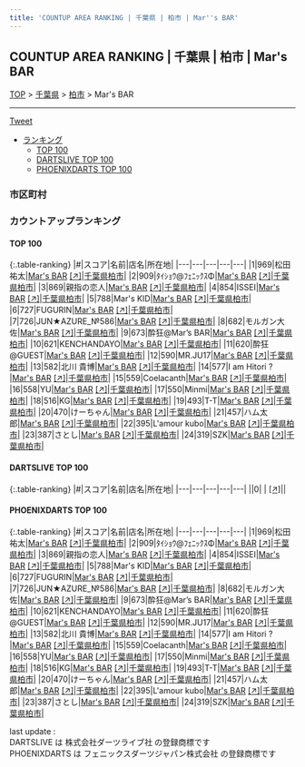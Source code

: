 ```yaml
---
title: 'COUNTUP AREA RANKING | 千葉県 | 柏市 | Mar''s BAR'
---
```

## COUNTUP AREA RANKING | 千葉県 | 柏市 | Mar's BAR

[TOP](/darts/rank/) > [千葉県](/darts/rank/千葉県/) > [柏市](/darts/rank/千葉県/柏市/) > Mar's BAR

___

<a href="https://twitter.com/share?ref_src=twsrc%5Etfw" data-text="COUNTUP AREA RANKING | 千葉県柏市Mar's BAR" class="twitter-share-button" data-hashtags="DARTSLIVE,PHOENIXDARTS,darts,ダーツ" data-show-count="false">Tweet</a>

* [ランキング](#カウントアップランキング)
    * [TOP 100](#top-100)
    * [DARTSLIVE TOP 100](#dartslive-top-100)
    * [PHOENIXDARTS TOP 100](#phoenixdarts-top-100)

### 市区町村

<ul>

</ul>

### カウントアップランキング

#### TOP 100



{:.table-ranking}
|#|スコア|名前|店名|所在地|
|---|---|---|---|---|
|1|969|<span class="rank-name-pd">松田祐太</span>|<a href="/darts/rank/shops/9921.html">Mar's BAR</a> <a href="https://vs.phoenixdarts.com/jp/shop/shopDetailInfo/s_9921?s_seq=9921">[↗]</a>|<a href="/darts/rank/千葉県/柏市">千葉県柏市</a>|
|2|909|<span class="rank-name-pd">ﾀｲｼｮｳ@ﾌｪﾆｯｸｽΦ</span>|<a href="/darts/rank/shops/9921.html">Mar's BAR</a> <a href="https://vs.phoenixdarts.com/jp/shop/shopDetailInfo/s_9921?s_seq=9921">[↗]</a>|<a href="/darts/rank/千葉県/柏市">千葉県柏市</a>|
|3|869|<span class="rank-name-pd">親指の恋人</span>|<a href="/darts/rank/shops/9921.html">Mar's BAR</a> <a href="https://vs.phoenixdarts.com/jp/shop/shopDetailInfo/s_9921?s_seq=9921">[↗]</a>|<a href="/darts/rank/千葉県/柏市">千葉県柏市</a>|
|4|854|<span class="rank-name-pd">ISSEI</span>|<a href="/darts/rank/shops/9921.html">Mar's BAR</a> <a href="https://vs.phoenixdarts.com/jp/shop/shopDetailInfo/s_9921?s_seq=9921">[↗]</a>|<a href="/darts/rank/千葉県/柏市">千葉県柏市</a>|
|5|788|<span class="rank-name-pd">Mar&#x27;s KID</span>|<a href="/darts/rank/shops/9921.html">Mar's BAR</a> <a href="https://vs.phoenixdarts.com/jp/shop/shopDetailInfo/s_9921?s_seq=9921">[↗]</a>|<a href="/darts/rank/千葉県/柏市">千葉県柏市</a>|
|6|727|<span class="rank-name-pd">FUGURIN</span>|<a href="/darts/rank/shops/9921.html">Mar's BAR</a> <a href="https://vs.phoenixdarts.com/jp/shop/shopDetailInfo/s_9921?s_seq=9921">[↗]</a>|<a href="/darts/rank/千葉県/柏市">千葉県柏市</a>|
|7|726|<span class="rank-name-pd">JUN★AZURE_№586</span>|<a href="/darts/rank/shops/9921.html">Mar's BAR</a> <a href="https://vs.phoenixdarts.com/jp/shop/shopDetailInfo/s_9921?s_seq=9921">[↗]</a>|<a href="/darts/rank/千葉県/柏市">千葉県柏市</a>|
|8|682|<span class="rank-name-pd">モルガン大佐</span>|<a href="/darts/rank/shops/9921.html">Mar's BAR</a> <a href="https://vs.phoenixdarts.com/jp/shop/shopDetailInfo/s_9921?s_seq=9921">[↗]</a>|<a href="/darts/rank/千葉県/柏市">千葉県柏市</a>|
|9|673|<span class="rank-name-pd">酔狂@Mar’s BAR</span>|<a href="/darts/rank/shops/9921.html">Mar's BAR</a> <a href="https://vs.phoenixdarts.com/jp/shop/shopDetailInfo/s_9921?s_seq=9921">[↗]</a>|<a href="/darts/rank/千葉県/柏市">千葉県柏市</a>|
|10|621|<span class="rank-name-pd">KENCHANDAYO</span>|<a href="/darts/rank/shops/9921.html">Mar's BAR</a> <a href="https://vs.phoenixdarts.com/jp/shop/shopDetailInfo/s_9921?s_seq=9921">[↗]</a>|<a href="/darts/rank/千葉県/柏市">千葉県柏市</a>|
|11|620|<span class="rank-name-pd">酔狂@GUEST</span>|<a href="/darts/rank/shops/9921.html">Mar's BAR</a> <a href="https://vs.phoenixdarts.com/jp/shop/shopDetailInfo/s_9921?s_seq=9921">[↗]</a>|<a href="/darts/rank/千葉県/柏市">千葉県柏市</a>|
|12|590|<span class="rank-name-pd">MR.JU17</span>|<a href="/darts/rank/shops/9921.html">Mar's BAR</a> <a href="https://vs.phoenixdarts.com/jp/shop/shopDetailInfo/s_9921?s_seq=9921">[↗]</a>|<a href="/darts/rank/千葉県/柏市">千葉県柏市</a>|
|13|582|<span class="rank-name-pd">北川 貴博</span>|<a href="/darts/rank/shops/9921.html">Mar's BAR</a> <a href="https://vs.phoenixdarts.com/jp/shop/shopDetailInfo/s_9921?s_seq=9921">[↗]</a>|<a href="/darts/rank/千葉県/柏市">千葉県柏市</a>|
|14|577|<span class="rank-name-pd">I am Hitori ?</span>|<a href="/darts/rank/shops/9921.html">Mar's BAR</a> <a href="https://vs.phoenixdarts.com/jp/shop/shopDetailInfo/s_9921?s_seq=9921">[↗]</a>|<a href="/darts/rank/千葉県/柏市">千葉県柏市</a>|
|15|559|<span class="rank-name-pd">Coelacanth</span>|<a href="/darts/rank/shops/9921.html">Mar's BAR</a> <a href="https://vs.phoenixdarts.com/jp/shop/shopDetailInfo/s_9921?s_seq=9921">[↗]</a>|<a href="/darts/rank/千葉県/柏市">千葉県柏市</a>|
|16|558|<span class="rank-name-pd">YU</span>|<a href="/darts/rank/shops/9921.html">Mar's BAR</a> <a href="https://vs.phoenixdarts.com/jp/shop/shopDetailInfo/s_9921?s_seq=9921">[↗]</a>|<a href="/darts/rank/千葉県/柏市">千葉県柏市</a>|
|17|550|<span class="rank-name-pd">Minmi</span>|<a href="/darts/rank/shops/9921.html">Mar's BAR</a> <a href="https://vs.phoenixdarts.com/jp/shop/shopDetailInfo/s_9921?s_seq=9921">[↗]</a>|<a href="/darts/rank/千葉県/柏市">千葉県柏市</a>|
|18|516|<span class="rank-name-pd">KG</span>|<a href="/darts/rank/shops/9921.html">Mar's BAR</a> <a href="https://vs.phoenixdarts.com/jp/shop/shopDetailInfo/s_9921?s_seq=9921">[↗]</a>|<a href="/darts/rank/千葉県/柏市">千葉県柏市</a>|
|19|493|<span class="rank-name-pd">T-T</span>|<a href="/darts/rank/shops/9921.html">Mar's BAR</a> <a href="https://vs.phoenixdarts.com/jp/shop/shopDetailInfo/s_9921?s_seq=9921">[↗]</a>|<a href="/darts/rank/千葉県/柏市">千葉県柏市</a>|
|20|470|<span class="rank-name-pd">けーちゃん</span>|<a href="/darts/rank/shops/9921.html">Mar's BAR</a> <a href="https://vs.phoenixdarts.com/jp/shop/shopDetailInfo/s_9921?s_seq=9921">[↗]</a>|<a href="/darts/rank/千葉県/柏市">千葉県柏市</a>|
|21|457|<span class="rank-name-pd">ハム太郎</span>|<a href="/darts/rank/shops/9921.html">Mar's BAR</a> <a href="https://vs.phoenixdarts.com/jp/shop/shopDetailInfo/s_9921?s_seq=9921">[↗]</a>|<a href="/darts/rank/千葉県/柏市">千葉県柏市</a>|
|22|395|<span class="rank-name-pd">L&#x27;amour kubo</span>|<a href="/darts/rank/shops/9921.html">Mar's BAR</a> <a href="https://vs.phoenixdarts.com/jp/shop/shopDetailInfo/s_9921?s_seq=9921">[↗]</a>|<a href="/darts/rank/千葉県/柏市">千葉県柏市</a>|
|23|387|<span class="rank-name-pd">さとし</span>|<a href="/darts/rank/shops/9921.html">Mar's BAR</a> <a href="https://vs.phoenixdarts.com/jp/shop/shopDetailInfo/s_9921?s_seq=9921">[↗]</a>|<a href="/darts/rank/千葉県/柏市">千葉県柏市</a>|
|24|319|<span class="rank-name-pd">SZK</span>|<a href="/darts/rank/shops/9921.html">Mar's BAR</a> <a href="https://vs.phoenixdarts.com/jp/shop/shopDetailInfo/s_9921?s_seq=9921">[↗]</a>|<a href="/darts/rank/千葉県/柏市">千葉県柏市</a>|


#### DARTSLIVE TOP 100



{:.table-ranking}
|#|スコア|名前|店名|所在地|
|---|---|---|---|---|
||0|<span class="rank-name-dl"> </span>|<a href="/darts/rank/shops/.html"></a> <a href="">[↗]</a>|<a href="/darts/rank//"></a>|


#### PHOENIXDARTS TOP 100



{:.table-ranking}
|#|スコア|名前|店名|所在地|
|---|---|---|---|---|
|1|969|<span class="rank-name-pd">松田祐太</span>|<a href="/darts/rank/shops/9921.html">Mar's BAR</a> <a href="https://vs.phoenixdarts.com/jp/shop/shopDetailInfo/s_9921?s_seq=9921">[↗]</a>|<a href="/darts/rank/千葉県/柏市">千葉県柏市</a>|
|2|909|<span class="rank-name-pd">ﾀｲｼｮｳ@ﾌｪﾆｯｸｽΦ</span>|<a href="/darts/rank/shops/9921.html">Mar's BAR</a> <a href="https://vs.phoenixdarts.com/jp/shop/shopDetailInfo/s_9921?s_seq=9921">[↗]</a>|<a href="/darts/rank/千葉県/柏市">千葉県柏市</a>|
|3|869|<span class="rank-name-pd">親指の恋人</span>|<a href="/darts/rank/shops/9921.html">Mar's BAR</a> <a href="https://vs.phoenixdarts.com/jp/shop/shopDetailInfo/s_9921?s_seq=9921">[↗]</a>|<a href="/darts/rank/千葉県/柏市">千葉県柏市</a>|
|4|854|<span class="rank-name-pd">ISSEI</span>|<a href="/darts/rank/shops/9921.html">Mar's BAR</a> <a href="https://vs.phoenixdarts.com/jp/shop/shopDetailInfo/s_9921?s_seq=9921">[↗]</a>|<a href="/darts/rank/千葉県/柏市">千葉県柏市</a>|
|5|788|<span class="rank-name-pd">Mar&#x27;s KID</span>|<a href="/darts/rank/shops/9921.html">Mar's BAR</a> <a href="https://vs.phoenixdarts.com/jp/shop/shopDetailInfo/s_9921?s_seq=9921">[↗]</a>|<a href="/darts/rank/千葉県/柏市">千葉県柏市</a>|
|6|727|<span class="rank-name-pd">FUGURIN</span>|<a href="/darts/rank/shops/9921.html">Mar's BAR</a> <a href="https://vs.phoenixdarts.com/jp/shop/shopDetailInfo/s_9921?s_seq=9921">[↗]</a>|<a href="/darts/rank/千葉県/柏市">千葉県柏市</a>|
|7|726|<span class="rank-name-pd">JUN★AZURE_№586</span>|<a href="/darts/rank/shops/9921.html">Mar's BAR</a> <a href="https://vs.phoenixdarts.com/jp/shop/shopDetailInfo/s_9921?s_seq=9921">[↗]</a>|<a href="/darts/rank/千葉県/柏市">千葉県柏市</a>|
|8|682|<span class="rank-name-pd">モルガン大佐</span>|<a href="/darts/rank/shops/9921.html">Mar's BAR</a> <a href="https://vs.phoenixdarts.com/jp/shop/shopDetailInfo/s_9921?s_seq=9921">[↗]</a>|<a href="/darts/rank/千葉県/柏市">千葉県柏市</a>|
|9|673|<span class="rank-name-pd">酔狂@Mar’s BAR</span>|<a href="/darts/rank/shops/9921.html">Mar's BAR</a> <a href="https://vs.phoenixdarts.com/jp/shop/shopDetailInfo/s_9921?s_seq=9921">[↗]</a>|<a href="/darts/rank/千葉県/柏市">千葉県柏市</a>|
|10|621|<span class="rank-name-pd">KENCHANDAYO</span>|<a href="/darts/rank/shops/9921.html">Mar's BAR</a> <a href="https://vs.phoenixdarts.com/jp/shop/shopDetailInfo/s_9921?s_seq=9921">[↗]</a>|<a href="/darts/rank/千葉県/柏市">千葉県柏市</a>|
|11|620|<span class="rank-name-pd">酔狂@GUEST</span>|<a href="/darts/rank/shops/9921.html">Mar's BAR</a> <a href="https://vs.phoenixdarts.com/jp/shop/shopDetailInfo/s_9921?s_seq=9921">[↗]</a>|<a href="/darts/rank/千葉県/柏市">千葉県柏市</a>|
|12|590|<span class="rank-name-pd">MR.JU17</span>|<a href="/darts/rank/shops/9921.html">Mar's BAR</a> <a href="https://vs.phoenixdarts.com/jp/shop/shopDetailInfo/s_9921?s_seq=9921">[↗]</a>|<a href="/darts/rank/千葉県/柏市">千葉県柏市</a>|
|13|582|<span class="rank-name-pd">北川 貴博</span>|<a href="/darts/rank/shops/9921.html">Mar's BAR</a> <a href="https://vs.phoenixdarts.com/jp/shop/shopDetailInfo/s_9921?s_seq=9921">[↗]</a>|<a href="/darts/rank/千葉県/柏市">千葉県柏市</a>|
|14|577|<span class="rank-name-pd">I am Hitori ?</span>|<a href="/darts/rank/shops/9921.html">Mar's BAR</a> <a href="https://vs.phoenixdarts.com/jp/shop/shopDetailInfo/s_9921?s_seq=9921">[↗]</a>|<a href="/darts/rank/千葉県/柏市">千葉県柏市</a>|
|15|559|<span class="rank-name-pd">Coelacanth</span>|<a href="/darts/rank/shops/9921.html">Mar's BAR</a> <a href="https://vs.phoenixdarts.com/jp/shop/shopDetailInfo/s_9921?s_seq=9921">[↗]</a>|<a href="/darts/rank/千葉県/柏市">千葉県柏市</a>|
|16|558|<span class="rank-name-pd">YU</span>|<a href="/darts/rank/shops/9921.html">Mar's BAR</a> <a href="https://vs.phoenixdarts.com/jp/shop/shopDetailInfo/s_9921?s_seq=9921">[↗]</a>|<a href="/darts/rank/千葉県/柏市">千葉県柏市</a>|
|17|550|<span class="rank-name-pd">Minmi</span>|<a href="/darts/rank/shops/9921.html">Mar's BAR</a> <a href="https://vs.phoenixdarts.com/jp/shop/shopDetailInfo/s_9921?s_seq=9921">[↗]</a>|<a href="/darts/rank/千葉県/柏市">千葉県柏市</a>|
|18|516|<span class="rank-name-pd">KG</span>|<a href="/darts/rank/shops/9921.html">Mar's BAR</a> <a href="https://vs.phoenixdarts.com/jp/shop/shopDetailInfo/s_9921?s_seq=9921">[↗]</a>|<a href="/darts/rank/千葉県/柏市">千葉県柏市</a>|
|19|493|<span class="rank-name-pd">T-T</span>|<a href="/darts/rank/shops/9921.html">Mar's BAR</a> <a href="https://vs.phoenixdarts.com/jp/shop/shopDetailInfo/s_9921?s_seq=9921">[↗]</a>|<a href="/darts/rank/千葉県/柏市">千葉県柏市</a>|
|20|470|<span class="rank-name-pd">けーちゃん</span>|<a href="/darts/rank/shops/9921.html">Mar's BAR</a> <a href="https://vs.phoenixdarts.com/jp/shop/shopDetailInfo/s_9921?s_seq=9921">[↗]</a>|<a href="/darts/rank/千葉県/柏市">千葉県柏市</a>|
|21|457|<span class="rank-name-pd">ハム太郎</span>|<a href="/darts/rank/shops/9921.html">Mar's BAR</a> <a href="https://vs.phoenixdarts.com/jp/shop/shopDetailInfo/s_9921?s_seq=9921">[↗]</a>|<a href="/darts/rank/千葉県/柏市">千葉県柏市</a>|
|22|395|<span class="rank-name-pd">L&#x27;amour kubo</span>|<a href="/darts/rank/shops/9921.html">Mar's BAR</a> <a href="https://vs.phoenixdarts.com/jp/shop/shopDetailInfo/s_9921?s_seq=9921">[↗]</a>|<a href="/darts/rank/千葉県/柏市">千葉県柏市</a>|
|23|387|<span class="rank-name-pd">さとし</span>|<a href="/darts/rank/shops/9921.html">Mar's BAR</a> <a href="https://vs.phoenixdarts.com/jp/shop/shopDetailInfo/s_9921?s_seq=9921">[↗]</a>|<a href="/darts/rank/千葉県/柏市">千葉県柏市</a>|
|24|319|<span class="rank-name-pd">SZK</span>|<a href="/darts/rank/shops/9921.html">Mar's BAR</a> <a href="https://vs.phoenixdarts.com/jp/shop/shopDetailInfo/s_9921?s_seq=9921">[↗]</a>|<a href="/darts/rank/千葉県/柏市">千葉県柏市</a>|


<div class="footer border-top border-gray-light mt-5 pt-3 text-right text-gray">
    last update : <span style="font-weight: italic" id="foot_last_modified"></span><br />
    DARTSLIVE は 株式会社ダーツライブ社 の登録商標です<br />
    PHOENIXDARTS は フェニックスダーツジャパン株式会社 の登録商標です<br />
</div>

<script src="https://cdnjs.cloudflare.com/ajax/libs/jquery.tablesorter/2.31.3/js/jquery.tablesorter.min.js" integrity="sha512-qzgd5cYSZcosqpzpn7zF2ZId8f/8CHmFKZ8j7mU4OUXTNRd5g+ZHBPsgKEwoqxCtdQvExE5LprwwPAgoicguNg==" crossorigin="anonymous" referrerpolicy="no-referrer"></script>
<link rel="stylesheet" href="https://cdnjs.cloudflare.com/ajax/libs/jquery.tablesorter/2.31.3/css/theme.default.min.css" integrity="sha512-wghhOJkjQX0Lh3NSWvNKeZ0ZpNn+SPVXX1Qyc9OCaogADktxrBiBdKGDoqVUOyhStvMBmJQ8ZdMHiR3wuEq8+w==" crossorigin="anonymous" referrerpolicy="no-referrer" />
<script>
$(function() {
    $(".table-ranking").tablesorter({sortList:[[0, 0]]});
    $("#foot_last_modified").text(formatDate(new Date(document.lastModified), 'yyyy-MM-dd HH:mm:ss'));
});
</script>

<script async src="https://platform.twitter.com/widgets.js" charset="utf-8"></script>